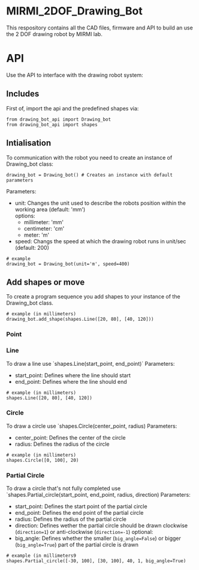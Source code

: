 # MIRMI_2DOF_Drawing_Bot
 
This respository contains all the CAD files, firmware and API to build an use the 2 DOF drawing robot by MIRMI lab.

# API
Use the API to interface with the drawing robot system:

## Includes
First of, import the api and the predefined shapes via:
```
from drawing_bot_api import Drawing_bot
from drawing_bot_api import shapes
```

## Intialisation
To communication with the robot you need to create an instance of Drawing_bot class:
```
drawing_bot = Drawing_bot() # Creates an instance with default parameters
```
Parameters:
- unit: Changes the unit used to describe the robots position within the working area (default: 'mm') \
  options:
  * millimeter: 'mm'
  * centimeter: 'cm'
  * meter: 'm'
- speed: Changs the speed at which the drawing robot runs in unit/sec (default: 200)

```
# example
drawing_bot = Drawing_bot(unit='m', speed=400)
```

## Add shapes or move
To create a program sequence you add shapes to your instance of the Drawing_bot class.
```
# example (in millimeters)
drawing_bot.add_shape(shapes.Line([20, 80], [40, 120]))
```

### Point

### Line
To draw a line use `shapes.Line(start_point, end_point)´
Parameters:
- start_point: Defines where the line should start
- end_point: Defines where the line should end
```
# example (in millimeters)
shapes.Line([20, 80], [40, 120])
```

### Circle
To draw a circle use `shapes.Circle(center_point, radius)
Parameters:
- center_point: Defines the center of the circle
- radius: Defines the radius of the circle
```
# example (in millimeters)
shapes.Circle([0, 100], 20)
```

### Partial Circle
To draw a circle that's not fully completed use `shapes.Partial_circle(start_point, end_point, radius, direction)
Parameters:
- start_point: Defines the start point of the partial circle
- end_point: Defines the end point of the partial circle
- radius: Defines the radius of the partial circle
- direction: Defines wether the partial circle should be drawn clockwise (`direction=1`) or anti-clockwise (`direction=-1`)
optional:
- big_angle: Defines whether the smaller (`big_angle=False`) or bigger (`big_angle=True`) part of the partial circle is drawn
```
# example (in millimeters9
shapes.Partial_circle([-30, 100], [30, 100], 40, 1, big_angle=True)
```




